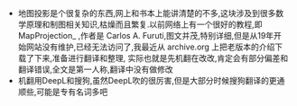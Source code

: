 - 地图投影是个很复杂的东西,网上和书本上能讲清楚的不多,这块涉及到很多数学原理和制图相关知识,枯燥而且繁复.以前网络上有一个很好的教程,即 MapProjection_ ,作者是 Carlos A. Furuti,图文并茂,特别详细,但是从19年开始网站没有维护,已经无法访问了,我最近从 archive.org 上把老版本的介绍下载了下来,准备进行翻译和整理,
  实际也就是先机翻在改改,肯定会有部分偏差和翻译错误,全文是第一人称,翻译中没有做修改
- 机翻用DeepL和搜狗,虽然DeepL吹的很厉害,但是大部分时候搜狗翻译的更通顺些,可能是专有名词多吧